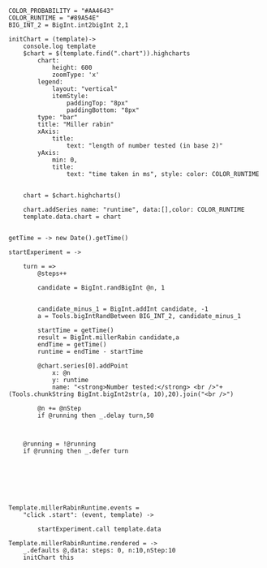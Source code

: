 
	COLOR_PROBABILITY = "#AA4643"
	COLOR_RUNTIME = "#89A54E"
	BIG_INT_2 = BigInt.int2bigInt 2,1

	initChart = (template)->
		console.log template
		$chart = $(template.find(".chart")).highcharts
			chart:
				height: 600
				zoomType: 'x'
			legend:
				layout: "vertical"
				itemStyle:
					paddingTop: "8px"
					paddingBottom: "8px"
			type: "bar"
			title: "Miller rabin"
			xAxis:
				title:
					text: "length of number tested (in base 2)"
			yAxis: 
				min: 0, 
				title: 
					text: "time taken in ms", style: color: COLOR_RUNTIME
				
					
		chart = $chart.highcharts()

		chart.addSeries name: "runtime", data:[],color: COLOR_RUNTIME
		template.data.chart = chart
	

	getTime = -> new Date().getTime()

	startExperiment = ->

		turn = =>
			@steps++
			
			candidate = BigInt.randBigInt @n, 1


			candidate_minus_1 = BigInt.addInt candidate, -1
			a = Tools.bigIntRandBetween BIG_INT_2, candidate_minus_1
		
			startTime = getTime()
			result = BigInt.millerRabin candidate,a
			endTime = getTime()
			runtime = endTime - startTime
		
			@chart.series[0].addPoint 
				x: @n 
				y: runtime
				name: "<strong>Number tested:</strong> <br />"+(Tools.chunkString BigInt.bigInt2str(a, 10),20).join("<br />")

			@n += @nStep
			if @running then _.delay turn,50
			


		@running = !@running
		if @running then _.defer turn
		

		



	
	Template.millerRabinRuntime.events = 
		"click .start": (event, template) ->
			
			startExperiment.call template.data

	Template.millerRabinRuntime.rendered = ->
		_.defaults @,data: steps: 0, n:10,nStep:10
		initChart this